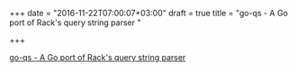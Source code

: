 +++
date = "2016-11-22T07:00:07+03:00"
draft = true
title = "go-qs - A Go port of Rack's query string parser "

+++

<p><a href="https://t.co/koXx9PT4Oy">go-qs - A Go port of Rack's query string parser </a></p>
